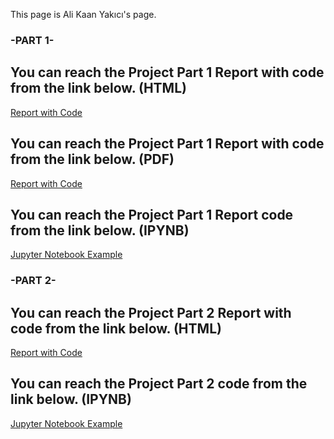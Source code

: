 This page is Ali Kaan Yakıcı's page.

### -PART 1- ###

## You can reach the Project Part 1 Report with code from the link below. (HTML)
[Report with Code](Part1.html)


## You can reach the Project Part 1 Report with code from the link below. (PDF)
[Report with Code](Part1.pdf)


## You can reach the Project Part 1 Report code from the link below. (IPYNB)
[Jupyter Notebook Example](423_proje.ipynb)



### -PART 2- ###

## You can reach the Project Part 2 Report with code from the link below. (HTML)
[Report with Code]()


## You can reach the Project Part 2 code from the link below. (IPYNB)
[Jupyter Notebook Example]()

